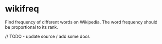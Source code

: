# wikifreq
Find frequency of different words on Wikipedia. The word frequency should be proportional to its rank.


// TODO - 
update source /
add some docs
